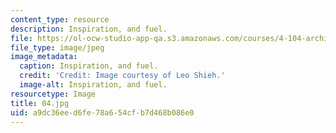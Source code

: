 ```yaml
---
content_type: resource
description: Inspiration, and fuel.
file: https://ol-ocw-studio-app-qa.s3.amazonaws.com/courses/4-104-architecture-studio-intentions-spring-2005/a9dc36eed6fe78a654cfb7d468b086e0_04.jpg
file_type: image/jpeg
image_metadata:
  caption: Inspiration, and fuel.
  credit: 'Credit: Image courtesy of Leo Shieh.'
  image-alt: Inspiration, and fuel.
resourcetype: Image
title: 04.jpg
uid: a9dc36ee-d6fe-78a6-54cf-b7d468b086e0
---
```

